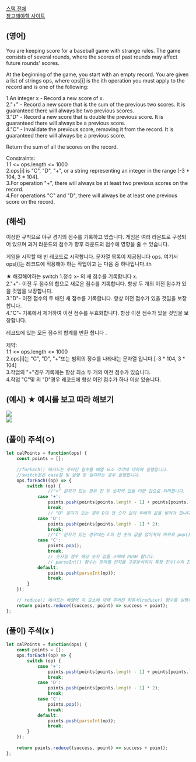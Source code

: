 <a href="https://leetcode.com/tag/stack/">스택 전체</a>  
<a href="https://leetcode.com/problems/baseball-game/description/">참고해야할 사이트</a>    
## (영어)
You are keeping score for a baseball game with strange rules. The game consists of several rounds, where the scores of past rounds may affect future rounds' scores.

At the beginning of the game, you start with an empty record. You are given a list of strings ops, where ops[i] is the ith operation you must apply to the record and is one of the following:

1.An integer x - Record a new score of x.  
2."+" - Record a new score that is the sum of the previous two scores. It is guaranteed there will always be two previous scores.  
3."D" - Record a new score that is double the previous score. It is guaranteed there will always be a previous score.  
4."C" - Invalidate the previous score, removing it from the record. It is guaranteed there will always be a previous score.  

Return the sum of all the scores on the record.

Constraints:  
1.1 <= ops.length <= 1000  
2.ops[i] is "C", "D", "+", or a string representing an integer in the range [-3 * 104, 3 * 104].  
3.For operation "+", there will always be at least two previous scores on the record.  
4.For operations "C" and "D", there will always be at least one previous score on the record.  


## (해석)
이상한 규칙으로 야구 경기의 점수를 기록하고 있습니다. 게임은 여러 라운드로 구성되어 있으며 과거 라운드의 점수가 향후 라운드의 점수에 영향을 줄 수 있습니다.

게임을 시작할 때 빈 레코드로 시작합니다. 문자열 목록이 제공됩니다 ops. 여기서 ops[i]는 레코드에 적용해야 하는 작업이고 는 다음 중 하나입니다.ith

★ 해결해야하는 switch 
1.정수 x- 의 새 점수를 기록합니다 x.  
2."+"- 이전 두 점수의 합으로 새로운 점수를 기록합니다. 항상 두 개의 이전 점수가 있을 것임을 보장합니다.  
3."D"- 이전 점수의 두 배인 새 점수를 기록합니다. 항상 이전 점수가 있을 것임을 보장합니다.  
4."C"- 기록에서 제거하여 이전 점수를 무효화합니다. 항상 이전 점수가 있을 것임을 보장합니다.  

레코드에 있는 모든 점수의 합계를 반환 합니다 .

제약:  
1.1 <= ops.length <= 1000  
2.ops[i]는 "C", "D", "+"또는 범위의 정수를 나타내는 문자열 입니다.[-3 * 104, 3 * 104]  
3.작업의 "+"경우 기록에는 항상 최소 두 개의 이전 점수가 있습니다.  
4.작업 "C"및 의 "D"경우 레코드에 항상 이전 점수가 하나 이상 있습니다.  

## (예시) ★ 예시를 보고 따라 해보기
<a href='https://ifh.cc/v-MC1syS' target='_blank'><img src='https://ifh.cc/g/MC1syS.png' border='0'></a>  
<a href='https://ifh.cc/v-Flsg7G' target='_blank'><img src='https://ifh.cc/g/Flsg7G.png' border='0'></a>

## (풀이) 주석(ㅇ)
```js
let calPoints = function(ops) {
    const points = [];
  
    //forEach() 메서드는 주어진 함수를 배열 요소 각각에 대하여 실행합니다.
    //switch문은 case절 및 실행 문 일치하는 경우 실행합니다.
    ops.forEach((op) => {
        switch (op) {
                //"+" 문자가 있는 경우 전 두 숫자의 값을 더한 값으로 처리합니다.
            case '+':
                points.push(points[points.length - 1] + points[points.length - 2]);
                break;
                // "D" 문자가 있는 경우 D의 전 숫자 값의 두배의 값을 넣어야 합니다.
            case 'D':
                points.push(points[points.length - 1] * 2);
                break;
                //"C" 문자가 있는 경우에는 C의 전 숫자 값을 없어져야 하므로 pop()을 해서 삭제합니다.
            case 'C':
                points.pop();
                break;
                // 숫자일 경우 해당 숫자 값을 스택에 PUSH 합니다.
                // parseInt() 함수는 문자열 인자를 구문분석하여 특정 진수(수의 진법 체계에 기준이 되는 값)의 정수를 반환합니다.
            default:
                points.push(parseInt(op));
                break;
        }
    });
    
    // reduce() 메서드는 배열의 각 요소에 대해 주어진 리듀서(reducer) 함수를 실행하고, 하나의 결과값을 반환합니다.
    return points.reduce((success, point) => success + point);
};
```    


## (풀이) 주석(x )
```js
let calPoints = function(ops) {
    const points = [];
    ops.forEach((op) => {
        switch (op) {
            case '+':
                points.push(points[points.length - 1] + points[points.length - 2]);
                break;
            case 'D':
                points.push(points[points.length - 1] * 2);
                break;
            case 'C':
                points.pop();
                break;
            default:
                points.push(parseInt(op));
                break;
        }
    });
    
    return points.reduce((success, point) => success + point);
};
```
